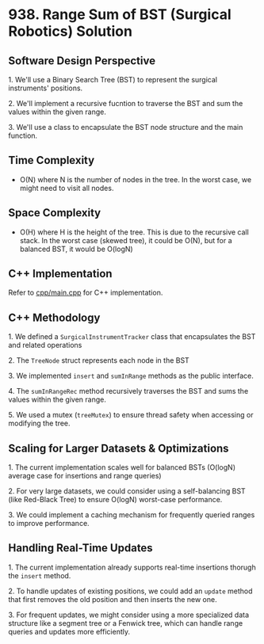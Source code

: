 # 938. Range Sum of BST (Surgical Robotics) Solution

## Software Design Perspective

1\. We'll use a Binary Search Tree (BST) to represent the surgical instruments' positions.

2\. We'll implement a recursive fucntion to traverse the BST and sum the values within the given range.

3\. We'll use a class to encapsulate the BST node structure and the main function.

## Time Complexity

- O(N) where N is the number of nodes in the tree. In the worst case, we might need to visit all nodes.

## Space Complexity

- O(H) where H is the height of the tree. This is due to the recursive call stack. In the worst case (skewed
tree), it could be O(N), but for a balanced BST, it would be O(logN)

## C++ Implementation

Refer to [cpp/main.cpp](./cpp/main.cpp) for C++ implementation.

## C++ Methodology

1\. We defined a `SurgicalInstrumentTracker` class that encapsulates the BST and related operations

2\. The `TreeNode` struct represents each node in the BST

3\. We implemented `insert` and `sumInRange` methods as the public interface.

4\. The `sumInRangeRec` method recursively traverses the BST and sums the values within the given range.

5\. We used a mutex (`treeMutex`) to ensure thread safety when accessing or modifying the tree.

## Scaling for Larger Datasets & Optimizations

1\. The current implementation scales well for balanced BSTs (O(logN) average case for insertions and range queries)

2\. For very large datasets, we could consider using a self-balancing BST (like Red-Black Tree) to ensure
O(logN) worst-case performance.

3\. We could implement a caching mechanism for frequently queried ranges to improve performance.

## Handling Real-Time Updates

1\. The current implementation already supports real-time insertions thorugh the `insert` method.

2\. To handle updates of existing positions, we could add an `update` method that first removes the old position and then inserts the new one.

3\. For frequent updates, we might consider using a more specialized data structure like a segment tree or a Fenwick tree, which can handle range queries and updates more efficiently.
